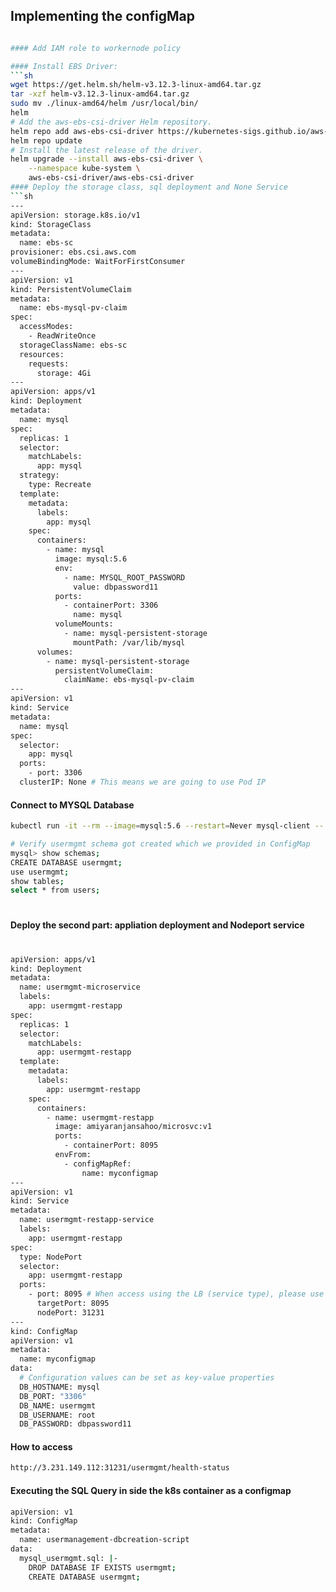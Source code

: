 ## Implementing the configMap
```sh

#### Add IAM role to workernode policy

#### Install EBS Driver:
```sh
wget https://get.helm.sh/helm-v3.12.3-linux-amd64.tar.gz
tar -xzf helm-v3.12.3-linux-amd64.tar.gz
sudo mv ./linux-amd64/helm /usr/local/bin/
helm
# Add the aws-ebs-csi-driver Helm repository.
helm repo add aws-ebs-csi-driver https://kubernetes-sigs.github.io/aws-ebs-csi-driver
helm repo update
# Install the latest release of the driver.
helm upgrade --install aws-ebs-csi-driver \
    --namespace kube-system \
    aws-ebs-csi-driver/aws-ebs-csi-driver
#### Deploy the storage class, sql deployment and None Service
```sh
---
apiVersion: storage.k8s.io/v1
kind: StorageClass
metadata:
  name: ebs-sc
provisioner: ebs.csi.aws.com
volumeBindingMode: WaitForFirstConsumer
---
apiVersion: v1
kind: PersistentVolumeClaim
metadata:
  name: ebs-mysql-pv-claim
spec:
  accessModes:
    - ReadWriteOnce
  storageClassName: ebs-sc
  resources:
    requests:
      storage: 4Gi
---
apiVersion: apps/v1
kind: Deployment
metadata:
  name: mysql
spec:
  replicas: 1
  selector:
    matchLabels:
      app: mysql
  strategy:
    type: Recreate
  template:
    metadata:
      labels:
        app: mysql
    spec:
      containers:
        - name: mysql
          image: mysql:5.6
          env:
            - name: MYSQL_ROOT_PASSWORD
              value: dbpassword11
          ports:
            - containerPort: 3306
              name: mysql
          volumeMounts:
            - name: mysql-persistent-storage
              mountPath: /var/lib/mysql
      volumes:
        - name: mysql-persistent-storage
          persistentVolumeClaim:
            claimName: ebs-mysql-pv-claim
---
apiVersion: v1
kind: Service
metadata:
  name: mysql
spec:
  selector:
    app: mysql
  ports:
    - port: 3306
  clusterIP: None # This means we are going to use Pod IP
```
#### Connect to MYSQL Database
```sh
kubectl run -it --rm --image=mysql:5.6 --restart=Never mysql-client -- mysql -h mysql -pdbpassword11

# Verify usermgmt schema got created which we provided in ConfigMap
mysql> show schemas;
CREATE DATABASE usermgmt;
use usermgmt;
show tables;
select * from users;
```

#
#### Deploy the second part: appliation deployment and Nodeport service
#
```sh
apiVersion: apps/v1
kind: Deployment
metadata:
  name: usermgmt-microservice
  labels:
    app: usermgmt-restapp
spec:
  replicas: 1
  selector:
    matchLabels:
      app: usermgmt-restapp
  template:
    metadata:
      labels:
        app: usermgmt-restapp
    spec:
      containers:
        - name: usermgmt-restapp
          image: amiyaranjansahoo/microsvc:v1
          ports:
            - containerPort: 8095
          envFrom:
            - configMapRef:
                name: myconfigmap
---
apiVersion: v1
kind: Service
metadata:
  name: usermgmt-restapp-service
  labels:
    app: usermgmt-restapp
spec:
  type: NodePort
  selector:
    app: usermgmt-restapp
  ports:
    - port: 8095 # When access using the LB (service type), please use port =>  http://LBDNS:8095
      targetPort: 8095
      nodePort: 31231
---
kind: ConfigMap
apiVersion: v1
metadata:
  name: myconfigmap
data:
  # Configuration values can be set as key-value properties
  DB_HOSTNAME: mysql
  DB_PORT: "3306"
  DB_NAME: usermgmt
  DB_USERNAME: root
  DB_PASSWORD: dbpassword11
```
#### How to access
```sh
http://3.231.149.112:31231/usermgmt/health-status
```
#### Executing the SQL Query in side the k8s container as a configmap 
```sh
apiVersion: v1
kind: ConfigMap
metadata:
  name: usermanagement-dbcreation-script
data: 
  mysql_usermgmt.sql: |-
    DROP DATABASE IF EXISTS usermgmt;
    CREATE DATABASE usermgmt;
```
